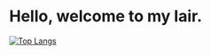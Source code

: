 # Hello, welcome to my lair.

[![Top Langs](https://github-readme-stats.vercel.app/api/top-langs/?username=zach83&layout=compact&langs_count=8)](https://github.com/anuraghazra/github-readme-stats)
